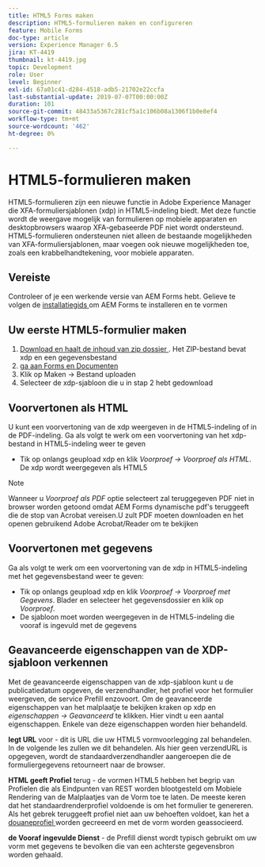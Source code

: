 ```yaml
---
title: HTML5 Forms maken
description: HTML5-formulieren maken en configureren
feature: Mobile Forms
doc-type: article
version: Experience Manager 6.5
jira: KT-4419
thumbnail: kt-4419.jpg
topic: Development
role: User
level: Beginner
exl-id: 67a01c41-d284-4518-adb5-21702e22ccfa
last-substantial-update: 2019-07-07T00:00:00Z
duration: 101
source-git-commit: 48433a5367c281cf5a1c106b08a1306f1b0e8ef4
workflow-type: tm+mt
source-wordcount: '462'
ht-degree: 0%

---
```


# HTML5-formulieren maken

HTML5-formulieren zijn een nieuwe functie in Adobe Experience Manager die XFA-formuliersjablonen (xdp) in HTML5-indeling biedt. Met deze functie wordt de weergave mogelijk van formulieren op mobiele apparaten en desktopbrowsers waarop XFA-gebaseerde PDF niet wordt ondersteund. HTML5-formulieren ondersteunen niet alleen de bestaande mogelijkheden van XFA-formuliersjablonen, maar voegen ook nieuwe mogelijkheden toe, zoals een krabbelhandtekening, voor mobiele apparaten.

## Vereiste

Controleer of je een werkende versie van AEM Forms hebt. Gelieve te volgen de [ installatiegids ](https://experienceleague.adobe.com/docs/experience-manager-65/forms/install-aem-forms/osgi-installation/installing-configuring-aem-forms-osgi.html) om AEM Forms te installeren en te vormen

## Uw eerste HTML5-formulier maken

1. [ Download en haalt de inhoud van zip dossier ](assets/assets.zip). Het ZIP-bestand bevat xdp en een gegevensbestand
2. [ ga aan Forms en Documenten ](http://localhost:4502/aem/forms.html/content/dam/formsanddocuments)
3. Klik op Maken -> Bestand uploaden
4. Selecteer de xdp-sjabloon die u in stap 2 hebt gedownload

## Voorvertonen als HTML

U kunt een voorvertoning van de xdp weergeven in de HTML5-indeling of in de PDF-indeling. Ga als volgt te werk om een voorvertoning van het xdp-bestand in HTML5-indeling weer te geven

* Tik op onlangs geupload xdp en klik _Voorproef -> Voorproef als HTML_. De xdp wordt weergegeven als HTML5

>[!NOTE]
>Wanneer u _Voorproef als PDF_ optie selecteert zal teruggegeven PDF niet in browser worden getoond omdat AEM Forms dynamische pdf&#39;s teruggeeft die de stop van Acrobat vereisen.U zult PDF moeten downloaden en het openen gebruikend Adobe Acrobat/Reader om te bekijken


## Voorvertonen met gegevens

Ga als volgt te werk om een voorvertoning van de xdp in HTML5-indeling met het gegevensbestand weer te geven:

* Tik op onlangs geupload xdp en klik _Voorproef -> Voorproef met Gegevens_. Blader en selecteer het gegevensdossier en klik op _Voorproef_.
* De sjabloon moet worden weergegeven in de HTML5-indeling die vooraf is ingevuld met de gegevens

## Geavanceerde eigenschappen van de XDP-sjabloon verkennen

Met de geavanceerde eigenschappen van de xdp-sjabloon kunt u de publicatiedatum opgeven, de verzendhandler, het profiel voor het formulier weergeven, de service Prefill enzovoort. Om de geavanceerde eigenschappen van het malplaatje te bekijken kraken op xdp en _eigenschappen -> Geavanceerd_ te klikken. Hier vindt u een aantal eigenschappen. Enkele van deze eigenschappen worden hier behandeld.

**legt URL** voor - dit is URL die uw HTML5 vormvoorlegging zal behandelen. In de volgende les zullen we dit behandelen. Als hier geen verzendURL is opgegeven, wordt de standaardverzendhandler aangeroepen die de formuliergegevens retourneert naar de browser.

**HTML geeft Profiel** terug - de vormen HTML5 hebben het begrip van Profielen die als Eindpunten van REST worden blootgesteld om Mobiele Rendering van de Malplaatjes van de Vorm toe te laten. De meeste keren dat het standaardrenderprofiel voldoende is om het formulier te genereren. Als het gebrek teruggeeft profiel niet aan uw behoeften voldoet, kan het a [ douaneprofiel ](https://experienceleague.adobe.com/docs/experience-manager-65/forms/html5-forms/custom-profile.html) worden gecreeerd en met de vorm worden geassocieerd.

**de Vooraf ingevulde Dienst** - de Prefill dienst wordt typisch gebruikt om uw vorm met gegevens te bevolken die van een achterste gegevensbron worden gehaald.
